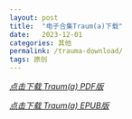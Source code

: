 ```yaml
---
layout: post
title:  "电子合集Traum(a)下载"
date:   2023-12-01
categories: 其他
permalink: /trauma-download/
tags: 原创
---
```


<a href="/assets/Downloads/Traum(a).pdf" class="download-button" download><i class="fa fa-file-pdf">点击下载 Traum(a) PDF版</a>

<a href="/assets/Downloads/Traum(a).epub" class="download-button" download><i class="fa fa-book"></i>点击下载 Traum(a) EPUB版</a>
